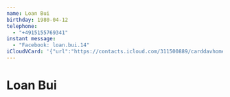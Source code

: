 ```yaml
---
name: Loan Bui
birthday: 1980-04-12
telephone:
  - "+4915155769341"
instant message:
  - "Facebook: loan.bui.14"
iCloudVCard: '{"url":"https://contacts.icloud.com/311500889/carddavhome/card/E3188718-0546-459E-879B-7A6095A90DF2.vcf","etag":"\"kmfhbad5\"","data":"BEGIN:VCARD\r\nVERSION:3.0\r\nFN:\r\nN:Bui;Loan;;;\r\nUID:4D822398-AFF2-40A9-B8D7-ACA1E3E3FD73\r\nBDAY;VALUE=date:1980-04-12\r\nPRODID:-//Apple Inc.//iOS 11.0.3//EN\r\nREV:2025-04-03T22:08:23Z\r\nORG:;\r\nPHOTO;VALUE=uri:https://gateway.icloud.com/contacts/311500889/ck/card/44145\r\n f3463532cbe825839cd43232629\r\nTEL:+4915155769341\r\nIMPP;X-SERVICE-TYPE=Facebook;type=pref:xmpp:loan.bui.14\r\nEND:VCARD"}'
---
```

# Loan Bui